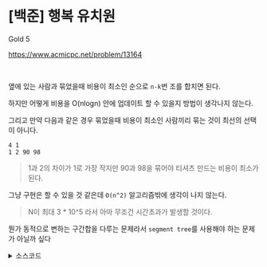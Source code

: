 # [백준] 행복 유치원

Gold 5

https://www.acmicpc.net/problem/13164

<br>

옆에 있는 사람과 묶었을때 비용이 최소인 순으로 `n-k`번 조를 합치면 된다.

하지만 어떻게 비용을 O(nlogn) 안에 업데이트 할 수 있을지 방법이 생각나지 않는다.

그리고 만약 다음과 같은 경우 묶었을때 비용이 최소인 사람끼리 묶는 것이 최선의 선택이 아니다.

```
4 1
1 2 90 98
```
> 1과 2의 차이가 1로 가장 작지만 90과 98을 묶어야 티셔츠 만드는 비용이 최소가 된다.

그냥 구현은 할 수 있을 것 같은데 `O(n^2)` 알고리즘밖에 생각이 나지 않는다.

> N이 최대 3 * 10^5 라서 아마 무조건 시간초과가 발생할 것이다.

뭔가 동적으로 변하는 구간합을 다루는 문제라서 `segment tree`를 사용해야 하는 문제가 아닐까 싶다



<details><summary> 소스코드 </summary>

```java

```

</details>